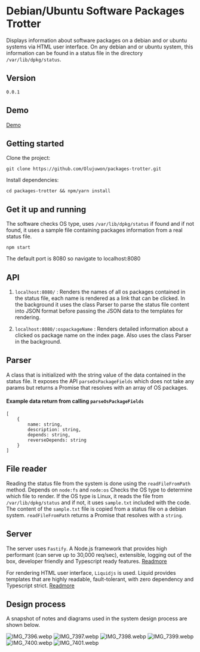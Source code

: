 # Debian/Ubuntu Software Packages Trotter

Displays information about software packages on a debian and or ubuntu systems via HTML user interface. On any debian 
and or ubuntu system, this information can be found in a status file in the directory `/var/lib/dpkg/status`. 

## Version 
`0.0.1`

## Demo

[Demo]() 

## Getting started

Clone the project:

```
git clone https://github.com/Olujuwon/packages-trotter.git
```

Install dependencies:
```
cd packages-trotter && npm/yarn install
```

## Get it up and running

The software checks OS type, uses `/var/lib/dpkg/status` if found and if not found, 
it uses a sample file containing packages information from a real status file.

```
npm start
```
The default port is 8080 so navigate to localhost:8080

## API

1. `localhost:8080/` : Renders the names of all os packages contained in the status file, each name is rendered 
as a link that can be clicked. In the background it uses the class Parser to parse the status file content into JSON format
before passing the JSON data to the templates for rendering.


2. `localhost:8080/:ospackageName` : Renders detailed information about a clicked os package name on the index page. Also
uses the class Parser in the background. 


## Parser

A class that is initialized with the string value of the data contained in the status file. It exposes the API 
`parseOsPackageFields` which does not take any params but returns a Promise that resolves with an array of OS packages.

#### Example data return from calling `parseOsPackageFields`

```
[
    {
        name: string,
        description: string,
        depends: string,
        reverseDepends: string
    }
]
```

## File reader

Reading the status file from the system is done using the `readFileFromPath` method. Depends on `node:fs` and `node:os`
Checks the OS type to determine which file to render. If the OS type is Linux, it reads the file from `/var/lib/dpkg/status`
and if not, it uses `sample.txt` included with the code. The content of the `sample.txt` file is copied from a status file
on a debian system. `readFileFromPath` returns a Promise that resolves with a `string`.

## Server

The server uses `Fastify`. A Node.js framework that provides high performant (can serve up to 30,000 req/sec), extensible,
logging out of the box, developer friendly and Typescript ready features. [Readmore](https://www.fastify.io/)

For rendering HTML user interface, `Liquidjs` is used. Liquid provides templates that are highly readable, fault-tolerant,
with zero dependency and Typescript strict. [Readmore](https://liquidjs.com/index.html)

## Design process

A snapshot of notes and diagrams used in the system design process are shown below. 

![IMG_7396.webp](design-snap-shots%2FIMG_7396.webp)
![IMG_7397.webp](design-snap-shots%2FIMG_7397.webp)
![IMG_7398.webp](design-snap-shots%2FIMG_7398.webp)
![IMG_7399.webp](design-snap-shots%2FIMG_7399.webp)
![IMG_7400.webp](design-snap-shots%2FIMG_7400.webp)
![IMG_7401.webp](design-snap-shots%2FIMG_7401.webp)